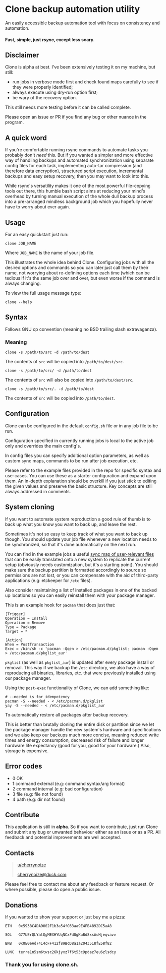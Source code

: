 # Clone backup automation utility

An easily accessible backup automation tool with focus on consistency
and automation. 

#### Fast, simple, just *rsync*, except less scary.

## Disclaimer

Clone is alpha at best. I've been extensively testing it on my
machine, but still:
- run jobs in verbose mode first and check found maps carefully to
see if they were properly identified;
- always execute using dry-run option first;
- be wary of the recovery option.

This still needs more testing before it can be called complete.

Please open an issue or PR if you find any bug or other nuance in the
program.

## A quick word

If you're comfortable running rsync commands to automate tasks
you probably don't *need* this. But if you wanted a
simpler and more effective way of handling backups and
automated synchronization using separate config files for each task,
implementing auto-tar compression (and therefore data encryption),
structured script execution, incremental backups and easy setup
recovery, then you may want to look into this.

While rsync's versatility makes it one of the most
powerful file-copying tools out there, this humble bash script
aims at reducing your mind's overhead by turning manual execution
of the whole dull backup process into a pre-arranged mindless
background job which you hopefully never have to worry about
ever again.

## Usage

For an easy quickstart just run:

    clone JOB_NAME

Where `JOB_NAME` is the name of your job file.

This illustrates the whole idea behind Clone. Configuring jobs with
all the desired options and commands so you can later just call them
by their name, not worrying about re-defining options each time
(which can be tedious if it's the same job over and over, but even
worse if the command is always changing.

To view the full usage message type:

    clone --help

## Syntax

Follows GNU cp convention (meaning no BSD trailing slash
extravaganza).

### Meaning

    clone -s /path/to/src -d /path/to/dest

The contents of `src` will be copied into `/path/to/dest/src`.

    clone -s /path/to/src/ -d /path/to/dest

The contents of `src` will also be copied into `/path/to/dest/src`.

    clone -s /path/to/src/. -d /path/to/dest

The contents of `src` will be copied into `/path/to/dest`.

## Configuration

Clone can be configured in the default `config.sh` file
or in any job file to be run.

Configuration specified in currently running jobs is local to the
active job only and overrides the main config's.

In config files you can specify additional option parameters, as
well as custom sync maps, commands to be run after job execution,
etc.

Please refer to the example files provided in the repo for specific
syntax and use-cases. You can use these as a starter configuration
and expand upon
them. An in-depth explanation should be overkill if you just stick
to editing the given
values and preserve the basic structure. Key concepts are still
always addressed in comments.

## System cloning

If you want to automate system reproduction a good rule of thumb
is to back up what you know you want to back up, and leave the rest.

Sometimes it's not so easy to keep track of what you want to back
up though. You should update your job file whenever a new location
needs to be synchronized, so that it's done automatically on the next
run.

You can find in the example jobs a useful [sync map of user-relevant
files](jobs/sync.sh) that can be easily translated onto a new system to
replicate the current setup (obviously needs customization, but it's
a starting point). You should make sure the backup partition
is formatted accordingly to source so permissions are not lost,
or you can compensate with the aid of third-party applications (e.g:
etckeeper for `/etc` files).

Also consider maintaining a list of installed packages in one of the
backed up locations so you can easily reinstall them with your
package manager.

This is an example hook for `pacman` that does just that:

    [Trigger]
    Operation = Install
    Operation = Remove
    Type = Package
    Target = *

    [Action]
    When = PostTransaction
    Exec = /bin/sh -c 'pacman -Qqen > /etc/pacman.d/pkglist; pacman -Qqem > /etc/pacman.d/pkglist_aur'

`pkglist` (as well as `pkglist_aur`) is updated after every package
install or removal. This way if we backup the `/etc` directory, we
also have a way of reproducing all binaries, libraries, etc. that
were previously installed using our package manager.

Using the `post-exec` functionality of Clone, we can add something
like:

    # --needed is for idempotency
    pacman -S --needed - < /etc/pacman.d/pkglist
    yay -S --needed - < /etc/pacman.d/pkglist_aur

To automatically restore all packages after backup recovery.

This is better than brutally cloning the entire disk or partition
since we let the package manager handle the new system's hardware
and specifications and we also keep our backups much more concise,
meaning reduced write times and energy consumption, decreased risk
of failure and longer hardware life expectancy (good for you, good
for your hardware.) Also, storage is expensive.

## Error codes

- 0 OK
- 1 command external (e.g: command syntax/arg format)
- 2 command internal (e.g: bad configuration)
- 3 file (e.g: file not found)
- 4 path (e.g: dir not found)

## Contribute

This application is still in **alpha**. So if you want to
contribute, just run Clone and submit any bug or unwanted
behaviour either as an issue or as a PR. All feedback and
potential improvements are well accepted.

## Contacts

> [u/cherrynoize](https://www.reddit.com/user/cherrynoize)
>
> [cherrynoize@duck.com](mailto:cherrynoize@duck.com)

Please feel free to contact me about any feedback or feature
request. Or where possible, please do open a public issue. 

## Donations

If you wanted to show your support or just buy me a pizza:

    ETH   0x5938C4DA9002F1b3a54fC63aa9E4FB4892DC5aA8

    SOL   G77bErQLYatQgMEXHYUqNCxFdUgKuBd8xsAuHjeqvavv

    BNB   0x0E0eAd7414cFF412f89BcD8a1a2043518fE58f82

    LUNC  terra1n5sm6twsc26kjyxz7f6t53c9pdaz7eu6zlsdcy

### Thank you for using clone.sh.
